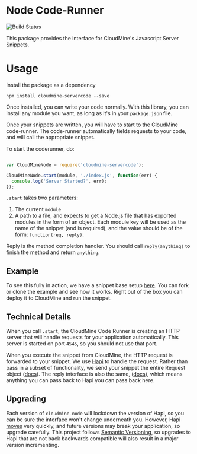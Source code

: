 # Node Code-Runner

![Build Status](https://travis-ci.org/cloudmine/node-coderunner.svg)

This package provides the interface for CloudMine's Javascript Server Snippets.

# Usage #

Install the package as a dependency

```
npm install cloudmine-servercode --save
```

Once installed, you can write your code normally. With this library, you can install any module you want, as long as it's in your `package.json` file.

Once your snippets are written, you will have to start to the CloudMine code-runner. The code-runner automatically fields requests to your code, and will call the appropriate snippet.

To start the coderunner, do:

```js

var CloudMineNode = require('cloudmine-servercode');

CloudMineNode.start(module, './index.js', function(err) {
  console.log('Server Started?', err);
});

```

`.start` takes two parameters:
1) The current `module`  
2) A path to a file, and expects to get a Node.js file that has exported modules in the form of an object. Each module key will be used as the name of the snippet (and is required), and the value should be of the form: `function(req, reply)`.

Reply is the method completion handler. You should call `reply(anything)` to finish the method and return `anything`.

## Example ##

To see this fully in action, we have a snippet base setup [here](https://github.com/cloudmine/node-snippet-base). You can fork or clone the example and see how it works. Right out of the box you can deploy it to CloudMine and run the snippet.

## Technical Details ##

When you call `.start`, the CloudMine Code Runner is creating an HTTP server that will handle requests for your application automatically. This server is started on port `4545`, so you should not use that port.

When you execute the snippet from CloudMine, the HTTP request is forwarded to your snippet. We use [Hapi](http://hapijs.com/) to handle the request. Rather than pass in a subset of functionality, we send your snippet the entire Request object ([docs](http://hapijs.com/api/#request-object)). The reply interface is also the same, ([docs](http://hapijs.com/api/#reply-interface)), which means anything you can pass back to Hapi you can pass back here.

## Upgrading ##

Each version of `cloudmine-node` will lockdown the version of Hapi, so you can be sure the interface won't change underneath you. However, Hapi [moves](https://github.com/hapijs/hapi/issues?q=label%3A%22release+notes%22) very quickly, and future versions may break your application, so upgrade carefully. This project follows [Semantic Versioning](http://semver.org/), so upgrades to Hapi that are not back backwards compatible will also result in a major version incrementing.

